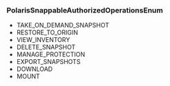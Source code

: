 ### PolarisSnappableAuthorizedOperationsEnum
- TAKE_ON_DEMAND_SNAPSHOT
- RESTORE_TO_ORIGIN
- VIEW_INVENTORY
- DELETE_SNAPSHOT
- MANAGE_PROTECTION
- EXPORT_SNAPSHOTS
- DOWNLOAD
- MOUNT
